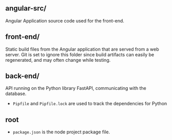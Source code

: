 ## angular-src/
Angular Application source code used for the front-end.

## front-end/
Static build files from the Angular application that are served from a web server.
Git is set to ignore this folder since build artifacts can easily be regenerated, and may often change while testing.

## back-end/
API running on the Python library FastAPI, communicating with the database.
- `Pipfile` and `Pipfile.lock` are used to track the dependencies for Python

## root
- `package.json` is the node project package file.